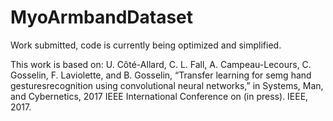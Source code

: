 # MyoArmbandDataset
Work submitted, code is currently being optimized and simplified.

This work is based on: 
U. Côté-Allard, C. L. Fall, A. Campeau-Lecours, C. Gosselin, F. Laviolette,  and  B.  Gosselin,  “Transfer  learning  for  semg  hand  gesturesrecognition using convolutional neural networks,” in Systems, Man, and Cybernetics, 2017 IEEE International Conference on (in press). IEEE, 2017.
